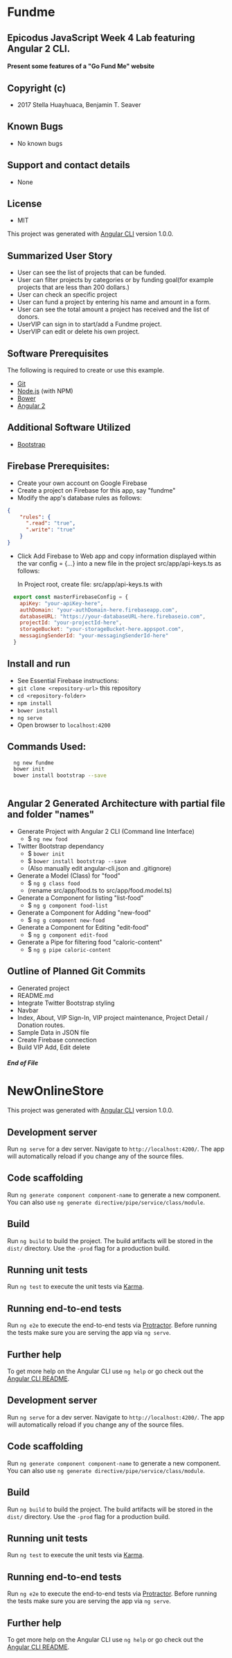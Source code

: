 # Fundme

## Epicodus JavaScript Week 4 Lab featuring Angular 2 CLI.
#### Present some features of a "Go Fund Me" website

## Copyright (c)
* 2017 Stella Huayhuaca, Benjamin T. Seaver

## Known Bugs
* No known bugs

## Support and contact details
* None

## License
* MIT

This project was generated with [Angular CLI](https://github.com/angular/angular-cli) version 1.0.0.

## Summarized User Story
* User can see the list of projects that can be funded.
* User can filter projects by categories or by funding goal(for example projects that are less than 200 dollars.)
* User can check an specific project
* User can fund a project by entering his name and amount in a form.
* User can see the total amount a project has received and the list of donors.
* UserVIP can sign in to start/add a Fundme project.
* UserVIP can edit or delete his own project.

## Software Prerequisites
The following is required to create or use this example.

* [Git](https://git-scm.com/)
* [Node.js](https://nodejs.org/) (with NPM)
* [Bower](https://bower.io/)
* [Angular 2](https://www.npmjs.com/package/angular2-cli)

## Additional Software Utilized
* [Bootstrap](http://getbootstrap.com/)

## Firebase Prerequisites:
* Create your own account on Google Firebase
* Create a project on Firebase for this app, say "fundme"
* Modify the app's database rules as follows:

``` JSON
{
    "rules": {
      ".read": "true",
      ".write": "true"
    }
}
```
* Click Add Firebase to Web app and copy information displayed within the var config = {...} into a new file in the project src/app/api-keys.ts as follows:

  In Project root, create file: src/app/api-keys.ts with

``` js
  export const masterFirebaseConfig = {
    apiKey: "your-apiKey-here",
    authDomain: "your-authDomain-here.firebaseapp.com",
    databaseURL: "https://your-databaseURL-here.firebaseio.com",
    projectId: "your-projectId-here",
    storageBucket: "your-storageBucket-here.appspot.com",
    messagingSenderId: "your-messagingSenderId-here"
  }
```

## Install and run
* See Essential Firebase instructions:
* `git clone <repository-url>` this repository
* `cd <repository-folder>`
* `npm install`
* `bower install`
* `ng serve`
* Open browser to `localhost:4200`

## Commands Used:
``` sh
  ng new fundme
  bower init
  bower install bootstrap --save
  
```
## Angular 2 Generated Architecture with partial file and folder "names"
* Generate Project with Angular 2 CLI (Command line Interface)
  * $ `ng new food`
* Twitter Bootstrap dependancy
  * $ `bower init`
  * $ `bower install bootstrap --save`
  * (Also manually edit angular-cli.json and .gitignore)
* Generate a Model (Class) for "food"
  * $ `ng g class food`
  * (rename src/app/food.ts to src/app/food.model.ts)
* Generate a Component for listing "list-food"
  * $ `ng g component food-list`
* Generate a Component for Adding "new-food"
  * $ `ng g component new-food`
* Generate a Component for Editing "edit-food"
  * $ `ng g component edit-food`
* Generate a Pipe for filtering food "caloric-content"
  * $ `ng g pipe caloric-content`


## Outline of Planned Git Commits
* Generated project
* README.md
* Integrate Twitter Bootstrap styling
* Navbar
* Index, About, VIP Sign-In, VIP project maintenance, Project Detail / Donation routes.  
* Sample Data in JSON file
* Create Firebase connection
* Build VIP Add, Edit delete



##### End of File



# NewOnlineStore

This project was generated with [Angular CLI](https://github.com/angular/angular-cli) version 1.0.0.

## Development server

Run `ng serve` for a dev server. Navigate to `http://localhost:4200/`. The app will automatically reload if you change any of the source files.

## Code scaffolding

Run `ng generate component component-name` to generate a new component. You can also use `ng generate directive/pipe/service/class/module`.

## Build

Run `ng build` to build the project. The build artifacts will be stored in the `dist/` directory. Use the `-prod` flag for a production build.

## Running unit tests

Run `ng test` to execute the unit tests via [Karma](https://karma-runner.github.io).

## Running end-to-end tests

Run `ng e2e` to execute the end-to-end tests via [Protractor](http://www.protractortest.org/).
Before running the tests make sure you are serving the app via `ng serve`.

## Further help

To get more help on the Angular CLI use `ng help` or go check out the [Angular CLI README](https://github.com/angular/angular-cli/blob/master/README.md).





## Development server

Run `ng serve` for a dev server. Navigate to `http://localhost:4200/`. The app will automatically reload if you change any of the source files.

## Code scaffolding

Run `ng generate component component-name` to generate a new component. You can also use `ng generate directive/pipe/service/class/module`.

## Build

Run `ng build` to build the project. The build artifacts will be stored in the `dist/` directory. Use the `-prod` flag for a production build.

## Running unit tests

Run `ng test` to execute the unit tests via [Karma](https://karma-runner.github.io).

## Running end-to-end tests

Run `ng e2e` to execute the end-to-end tests via [Protractor](http://www.protractortest.org/).
Before running the tests make sure you are serving the app via `ng serve`.

## Further help

To get more help on the Angular CLI use `ng help` or go check out the [Angular CLI README](https://github.com/angular/angular-cli/blob/master/README.md).
